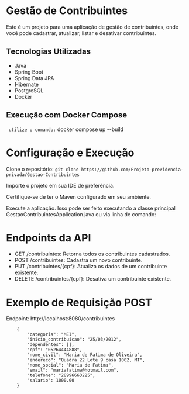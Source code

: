 # Gestão de Contribuintes
Este é um projeto para uma aplicação de gestão de contribuintes, onde você pode cadastrar, atualizar, listar e desativar contribuintes.

## Tecnologias Utilizadas

- Java
- Spring Boot
- Spring Data JPA
- Hibernate
- PostgreSQL
- Docker

## Execução com Docker Compose
``` utilize o comando:```
  docker compose up --build

# Configuração e Execução

Clone o repositório: ``` git clone https://github.com/Projeto-previdencia-privada/Gestao-Contribuintes ```

Importe o projeto em sua IDE de preferência.

Certifique-se de ter o Maven configurado em seu ambiente.

Execute a aplicação. Isso pode ser feito executando a classe principal GestaoContribuintesApplication.java ou via linha de comando:

# Endpoints da API

- GET /contribuintes: Retorna todos os contribuintes cadastrados.
- POST /contribuintes: Cadastra um novo contribuinte.
- PUT /contribuintes/{cpf}: Atualiza os dados de um contribuinte existente.
- DELETE /contribuintes/{cpf}: Desativa um contribuinte existente.

# Exemplo de Requisição POST

Endpoint: http://localhost:8080/contribuintes
```
    {
        "categoria": "MEI",
        "inicio_contribuicao": "25/03/2012",
        "dependentes": [],
        "cpf": "05264444888",
        "nome_civil": "Maria de Fatima de Oliveira",
        "endereco": "Quadra 22 Lote 9 casa 1002, MT",
        "nome_social": "Maria de Fatima",
        "email": "mariafatima@hotmail.com",
        "telefone": "28996663225",
        "salario": 1000.00
    }
```